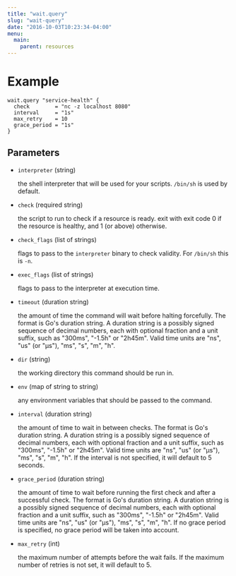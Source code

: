 ```yaml
---
title: "wait.query"
slug: "wait-query"
date: "2016-10-03T10:23:34-04:00"
menu:
  main:
    parent: resources
---
```


# Example

```hcl
wait.query "service-health" {
  check        = "nc -z localhost 8080"
  interval     = "1s"
  max_retry    = 10
  grace_period = "1s"
}

```

## Parameters

- `interpreter` (string)

  the shell interpreter that will be used for your scripts. `/bin/sh` is
used by default.

- `check` (required string)

  the script to run to check if a resource is ready. exit with exit code 0 if
the resource is healthy, and 1 (or above) otherwise.

- `check_flags` (list of strings)

  flags to pass to the `interpreter` binary to check validity. For
`/bin/sh` this is `-n`.

- `exec_flags` (list of strings)

  flags to pass to the interpreter at execution time.

- `timeout` (duration string)

  the amount of time the command will wait before halting forcefully. The
format is Go's duration string. A duration string is a possibly signed
sequence of decimal numbers, each with optional fraction and a unit
suffix, such as "300ms", "-1.5h" or "2h45m". Valid time units are "ns",
"us" (or "µs"), "ms", "s", "m", "h".

- `dir` (string)

  the working directory this command should be run in.

- `env` (map of string to string)

  any environment variables that should be passed to the command.

- `interval` (duration string)

  the amount of time to wait in between checks. The format is Go's duration
string. A duration string is a possibly signed sequence of decimal numbers,
each with optional fraction and a unit suffix, such as "300ms", "-1.5h" or
"2h45m". Valid time units are "ns", "us" (or "µs"), "ms", "s", "m", "h". If
the interval is not specified, it will default to 5 seconds.

- `grace_period` (duration string)

  the amount of time to wait before running the first check and after a
successful check. The format is Go's duration string. A duration string is
a possibly signed sequence of decimal numbers, each with optional fraction
and a unit suffix, such as "300ms", "-1.5h" or "2h45m". Valid time units
are "ns", "us" (or "µs"), "ms", "s", "m", "h". If no grace period is
specified, no grace period will be taken into account.

- `max_retry` (int)

  the maximum number of attempts before the wait fails. If the maximum number
of retries is not set, it will default to 5.
